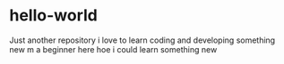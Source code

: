 # hello-world
Just another repository
i love to learn coding and developing something new 
m a beginner here hoe i could learn something new 
